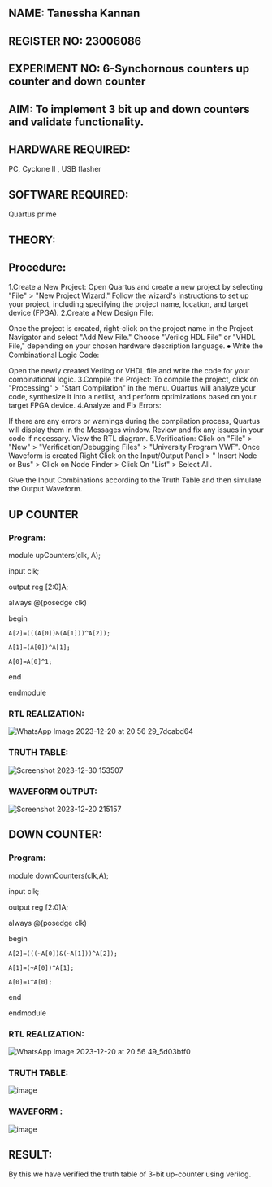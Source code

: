 ## NAME: Tanessha Kannan
## REGISTER NO: 23006086
## EXPERIMENT NO: 6-Synchornous counters up counter and down counter 
## AIM: To implement 3 bit up and down counters and validate  functionality.
## HARDWARE REQUIRED:  
PC, Cyclone II , USB flasher
## SOFTWARE REQUIRED:   
Quartus prime
## THEORY:

## Procedure:
1.Create a New Project:
Open Quartus and create a new project by selecting "File" > "New Project Wizard."
Follow the wizard's instructions to set up your project, including specifying the project name, location, and target device (FPGA).
2.Create a New Design File:

Once the project is created, right-click on the project name in the Project Navigator and select "Add New File."
Choose "Verilog HDL File" or "VHDL File," depending on your chosen hardware description language.
⦁	Write the Combinational Logic Code:

Open the newly created Verilog or VHDL file and write the code for your combinational logic.
3.Compile the Project:
To compile the project, click on "Processing" > "Start Compilation" in the menu.
Quartus will analyze your code, synthesize it into a netlist, and perform optimizations based on your target FPGA device.
4.Analyze and Fix Errors:

If there are any errors or warnings during the compilation process, Quartus will display them in the Messages window.
Review and fix any issues in your code if necessary.
View the RTL diagram.
5.Verification:
Click on "File" > "New" > "Verification/Debugging Files" > "University Program VWF".
Once Waveform is created Right Click on the Input/Output Panel > " Insert Node or Bus" > Click on Node Finder > Click On "List" > Select All.

Give the Input Combinations according to the Truth Table and then simulate the Output Waveform.


## UP COUNTER 

### Program:
module upCounters(clk, A);

input clk;

output reg [2:0]A;

always @(posedge clk)

begin

	A[2]=(((A[0])&(A[1]))^A[2]);
 
	A[1]=(A[0])^A[1];
 
	A[0]=A[0]^1;
 
end

endmodule

### RTL REALIZATION:
![WhatsApp Image 2023-12-20 at 20 56 29_7dcabd64](https://github.com/23011258/Exp-7-Synchornous-counters-/assets/139842204/c283eff0-f438-409e-a830-d3f19628f97e)
### TRUTH TABLE:
![Screenshot 2023-12-30 153507](https://github.com/Tanessha/Exp-7-Synchornous-counters-/assets/140876194/e9de780a-0323-43c8-b24c-0da27f9873ac)
### WAVEFORM OUTPUT: 
![Screenshot 2023-12-20 215157](https://github.com/23011258/Exp-7-Synchornous-counters-/assets/139842204/d2839b5b-07e0-4c88-b78e-c36641f63b8a)
 
## DOWN COUNTER:

### Program:
module downCounters(clk,A);
 
input clk;

output reg [2:0]A;

always @(posedge clk)

begin

	A[2]=(((~A[0])&(~A[1]))^A[2]);
 
	A[1]=(~A[0])^A[1];
 
	A[0]=1^A[0];
 
end 

endmodule

### RTL REALIZATION:
![WhatsApp Image 2023-12-20 at 20 56 49_5d03bff0](https://github.com/23011258/Exp-7-Synchornous-counters-/assets/139842204/53eb74d4-fa80-492e-9d7a-813135622b79)
### TRUTH TABLE:
![image](https://github.com/23011258/Exp-7-Synchornous-counters-/assets/139842204/e72783bc-a5a2-4f57-b2d2-a06399205dba)
### WAVEFORM :
![image](https://github.com/23011258/Exp-7-Synchornous-counters-/assets/139842204/75cbd884-cb5e-4d59-a459-f7f20073e15f)

## RESULT:
By this we have verified the truth table of 3-bit up-counter using verilog.
